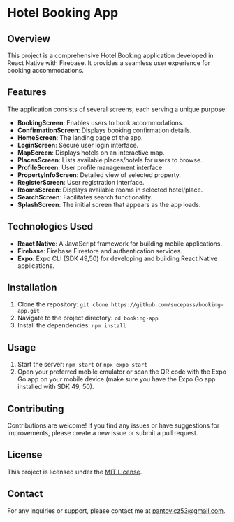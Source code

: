 # Hotel Booking App

## Overview
This project is a comprehensive Hotel Booking application developed in React Native with Firebase. It provides a seamless user experience for booking accommodations.

## Features
The application consists of several screens, each serving a unique purpose:

- **BookingScreen**: Enables users to book accommodations.
- **ConfirmationScreen**: Displays booking confirmation details.
- **HomeScreen**: The landing page of the app.
- **LoginScreen**: Secure user login interface.
- **MapScreen**: Displays hotels on an interactive map.
- **PlacesScreen**: Lists available places/hotels for users to browse.
- **ProfileScreen**: User profile management interface.
- **PropertyInfoScreen**: Detailed view of selected property.
- **RegisterScreen**: User registration interface.
- **RoomsScreen**: Displays available rooms in selected hotel/place.
- **SearchScreen**: Facilitates search functionality.
- **SplashScreen**: The initial screen that appears as the app loads.

## Technologies Used
- **React Native**: A JavaScript framework for building mobile applications.
- **Firebase**: Firebase Firestore and authentication services.
- **Expo**: Expo CLI (SDK 49,50) for developing and building React Native applications.

## Installation
1. Clone the repository: `git clone https://github.com/sucepass/booking-app.git`
2. Navigate to the project directory: `cd booking-app`
3. Install the dependencies: `npm install`

## Usage
1. Start the server: `npm start` or `npx expo start`
2. Open your preferred mobile emulator or scan the QR code with the Expo Go app on your mobile device (make sure you have the Expo Go app installed with SDK 49, 50).

## Contributing
Contributions are welcome! If you find any issues or have suggestions for improvements, please create a new issue or submit a pull request.

## License
This project is licensed under the [MIT License](LICENSE).

## Contact
For any inquiries or support, please contact me at [pantovicz53@gmail.com](https://github.com/sucepass/booking-app).
